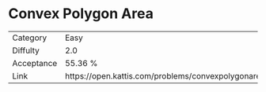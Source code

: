 # Convex Polygon Area

<table>
    <tr>
        <td>Category</td>
        <td>Easy</td>
    </tr>
    <tr>
        <td>Diffulty</td>
        <td>2.0</td>
    </tr>
    <tr>
        <td>Acceptance</td>
        <td>55.36 %</td>
    </tr>
    <tr>
        <td>Link</td>
        <td>https://open.kattis.com/problems/convexpolygonarea</td>
    </tr>
</table>